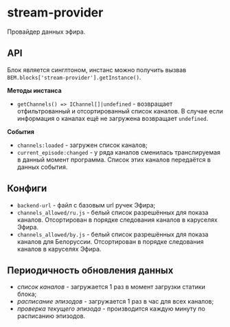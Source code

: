 # stream-provider

Провайдер данных эфира.

## API

Блок является синглтоном, инстанс можно получить вызвав `BEM.blocks['stream-provider'].getInstance()`.

**Методы инстанса**
* `getChannels() => IChannel[]|undefined` - возвращает отфильтрованный и отсортированный список каналов. В случае если
информация о каналах ещё не загружена возвращает `undefined`.

**События**
* `channels:loaded` - загружен список каналов;
* `current_episode:changed` - у ряда каналов сменилась транслируемая в данный момент программа. Список этих каналов
передаётся в данных события.

## Конфиги
* `backend-url` - файл с базовым url ручек Эфира;
* `channels_allowed/ru.js` - белый список разрешённых для показа каналов. Отсортирован в порядке следования каналов в
каруселях Эфира.
* `channels_allowed/by.js` - белый список разрешённых для показа каналов для Белоруссии. Отсортирован в порядке следования каналов в
каруселях Эфира.

## Периодичность обновления данных
* _список каналов_ - загружается 1 раз в момент загрузки статики блока;
* _расписание эпизодов_ - загружается 1 раз в час для всех каналов;
* _проверка текущего эпизода_ - производится каждую минуту по расписанию эпизодов.

